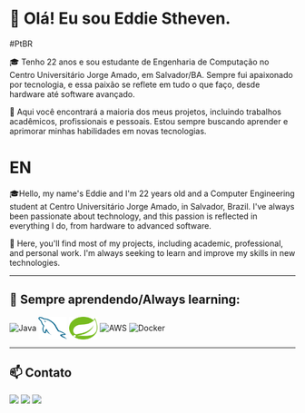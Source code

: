 # 👋 Olá! Eu sou Eddie Stheven.

#PtBR

🎓 Tenho 22 anos e sou estudante de Engenharia de Computação no Centro Universitário Jorge Amado, em Salvador/BA. Sempre fui apaixonado por tecnologia, e essa paixão se reflete em tudo o que faço, desde hardware até software avançado.

🚀 Aqui você encontrará a maioria dos meus projetos, incluindo trabalhos acadêmicos, profissionais e pessoais. Estou sempre buscando aprender e aprimorar minhas habilidades em novas tecnologias.

# EN

🎓Hello, my name's Eddie and I'm 22 years old and a Computer Engineering student at Centro Universitário Jorge Amado, in Salvador, Brazil. I've always been passionate about technology, and this passion is reflected in everything I do, from hardware to advanced software.

🚀 Here, you'll find most of my projects, including academic, professional, and personal work. I'm always seeking to learn and improve my skills in new technologies.


---

## 🚧 Sempre aprendendo/Always learning:

<div style="display: inline_block">
  <img align="center" alt="Java" height="40" width="50" src="https://cdn.jsdelivr.net/gh/devicons/devicon/icons/java/java-original.svg" />
  <img align="center" alt="MySQL" height="40" width="50" src="https://raw.githubusercontent.com/devicons/devicon/master/icons/mysql/mysql-original.svg">
  <img align="center" alt="Spring Boot" height="40" width="50" src="https://raw.githubusercontent.com/devicons/devicon/master/icons/spring/spring-original.svg">
  <img align="center" alt="AWS" height="40" width="50" src="https://cdn.jsdelivr.net/gh/devicons/devicon@latest/icons/amazonwebservices/amazonwebservices-plain-wordmark.svg">
  <img align="center" alt="Docker" height="40" width="50" src="https://cdn.jsdelivr.net/gh/devicons/devicon/icons/docker/docker-original.svg">
</div>
</div>
          
---

## 📫 Contato

<div>
  <a href="https://instagram.com/eddiestheven" target="_blank"><img src="https://img.shields.io/badge/-Instagram-%23E4405F?style=for-the-badge&logo=instagram&logoColor=white" target="_blank"></a> 
  <a href="mailto:eddiestheven@gmail.com"><img src="https://img.shields.io/badge/-Gmail-%23333?style=for-the-badge&logo=gmail&logoColor=white" target="_blank"></a>
  <a href="https://www.linkedin.com/in/eddiestheven" target="_blank"><img src="https://img.shields.io/badge/-LinkedIn-%230077B5?style=for-the-badge&logo=linkedin&logoColor=white" target="_blank"></a> 
</div>


